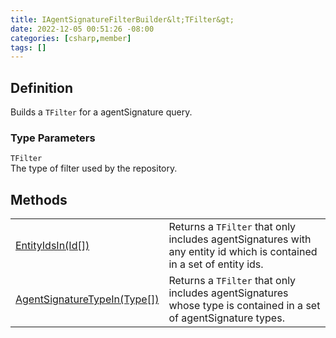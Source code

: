 ```yaml
---
title: IAgentSignatureFilterBuilder&lt;TFilter&gt;
date: 2022-12-05 00:51:26 -08:00
categories: [csharp,member]
tags: []
---
```


## Definition

Builds a <code class='language-plaintext highlighter-rouge'>TFilter</code> for a agentSignature query.

### Type Parameters
`TFilter`<br />The type of filter used by the repository.
## Methods
<table><tr><td><!--/posts/csharp.member.entitydb.abstractions.queries.filterbuilders.iagentsignaturefilterbuilder`1.entityidsin/--><a href='#'>EntityIdsIn(Id[])</a></td><td>
Returns a <code class='language-plaintext highlighter-rouge'>TFilter</code> that only includes agentSignatures with any entity id which is contained
in a set
of entity ids.
</td></tr><tr><td><!--/posts/csharp.member.entitydb.abstractions.queries.filterbuilders.iagentsignaturefilterbuilder`1.agentsignaturetypein/--><a href='#'>AgentSignatureTypeIn(Type[])</a></td><td>
Returns a <code class='language-plaintext highlighter-rouge'>TFilter</code> that only includes agentSignatures whose type is contained in a set of
agentSignature
types.
</td></tr></table>

